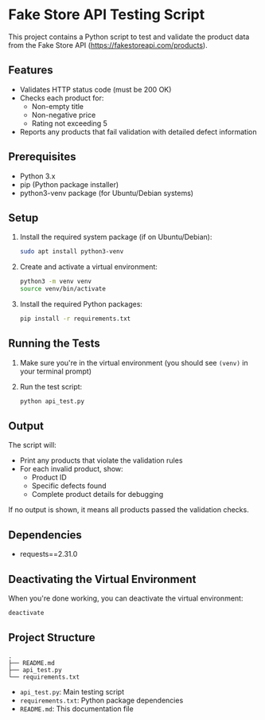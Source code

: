 # Fake Store API Testing Script

This project contains a Python script to test and validate the product data from the Fake Store API (https://fakestoreapi.com/products).

## Features

- Validates HTTP status code (must be 200 OK)
- Checks each product for:
  - Non-empty title
  - Non-negative price
  - Rating not exceeding 5
- Reports any products that fail validation with detailed defect information

## Prerequisites

- Python 3.x
- pip (Python package installer)
- python3-venv package (for Ubuntu/Debian systems)

## Setup

1. Install the required system package (if on Ubuntu/Debian):
   ```bash
   sudo apt install python3-venv
   ```

2. Create and activate a virtual environment:
   ```bash
   python3 -m venv venv
   source venv/bin/activate
   ```

3. Install the required Python packages:
   ```bash
   pip install -r requirements.txt
   ```

## Running the Tests

1. Make sure you're in the virtual environment (you should see `(venv)` in your terminal prompt)

2. Run the test script:
   ```bash
   python api_test.py
   ```

## Output

The script will:
- Print any products that violate the validation rules
- For each invalid product, show:
  - Product ID
  - Specific defects found
  - Complete product details for debugging

If no output is shown, it means all products passed the validation checks.

## Dependencies

- requests==2.31.0

## Deactivating the Virtual Environment

When you're done working, you can deactivate the virtual environment:
```bash
deactivate
```

## Project Structure

```
.
├── README.md
├── api_test.py
└── requirements.txt
```

- `api_test.py`: Main testing script
- `requirements.txt`: Python package dependencies
- `README.md`: This documentation file 